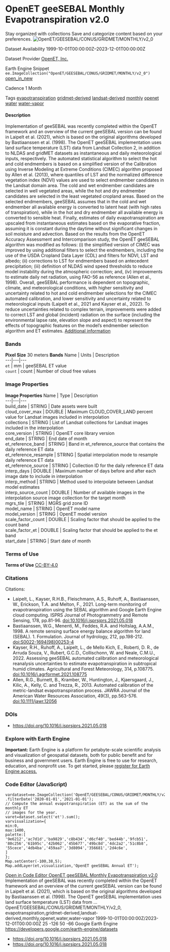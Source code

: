  
#  OpenET geeSEBAL Monthly Evapotranspiration v2.0 
Stay organized with collections  Save and categorize content based on your preferences. 
![OpenET/GEESEBAL/CONUS/GRIDMET/MONTHLY/v2_0](https://developers.google.com/earth-engine/datasets/images/OpenET/OpenET_GEESEBAL_CONUS_GRIDMET_MONTHLY_v2_0_sample.png) 

Dataset Availability
    1999-10-01T00:00:00Z–2023-12-01T00:00:00Z 

Dataset Provider
     [ OpenET, Inc. ](https://openetdata.org/) 

Earth Engine Snippet
     `    ee.ImageCollection("OpenET/GEESEBAL/CONUS/GRIDMET/MONTHLY/v2_0")   ` [ open_in_new ](https://code.earthengine.google.com/?scriptPath=Examples:Datasets/OpenET/OpenET_GEESEBAL_CONUS_GRIDMET_MONTHLY_v2_0) 

Cadence
    1 Month 

Tags
     [evapotranspiration](https://developers.google.com/earth-engine/datasets/tags/evapotranspiration) [gridmet-derived](https://developers.google.com/earth-engine/datasets/tags/gridmet-derived) [landsat-derived](https://developers.google.com/earth-engine/datasets/tags/landsat-derived) [monthly](https://developers.google.com/earth-engine/datasets/tags/monthly) [openet](https://developers.google.com/earth-engine/datasets/tags/openet) [water](https://developers.google.com/earth-engine/datasets/tags/water) [water-vapor](https://developers.google.com/earth-engine/datasets/tags/water-vapor)
#### Description
Implementation of geeSEBAL was recently completed within the OpenET framework and an overview of the current geeSEBAL version can be found in Laipelt et al. (2021), which is based on the original algorithms developed by Bastiaanssen et al. (1998). The OpenET geeSEBAL implementation uses land surface temperature (LST) data from Landsat Collection 2, in addition to NLDAS and gridMET datasets as instantaneous and daily meteorological inputs, respectively. The automated statistical algorithm to select the hot and cold endmembers is based on a simplified version of the Calibration using Inverse Modeling at Extreme Conditions (CIMEC) algorithm proposed by Allen et al. (2013), where quantiles of LST and the normalized difference vegetation index (NDVI) values are used to select endmember candidates in the Landsat domain area. The cold and wet endmember candidates are selected in well vegetated areas, while the hot and dry endmember candidates are selected in the least vegetated cropland areas. Based on the selected endmembers, geeSEBAL assumes that in the cold and wet endmember all available energy is converted to latent heat (with high rates of transpiration), while in the hot and dry endmember all available energy is converted to sensible heat. Finally, estimates of daily evapotranspiration are upscaled from instantaneous estimates based on the evaporative fraction, assuming it is constant during the daytime without significant changes in soil moisture and advection. Based on the results from the OpenET Accuracy Assessment and Intercomparison study, the OpenET geeSEBAL algorithm was modified as follows: (i) the simplified version of CIMEC was improved by using additional filters to select the endmembers, including the use of the USDA Cropland Data Layer (CDL) and filters for NDVI, LST and albedo; (ii) corrections to LST for endmembers based on antecedent precipitation; (iii) definition of NLDAS wind speed thresholds to reduce model instability during the atmospheric correction; and, (iv) improvements to estimate daily net radiation, using FAO-56 as reference (Allen et al., 1998). Overall, geeSEBAL performance is dependent on topographic, climate, and meteorological conditions, with higher sensitivity and uncertainty related to hot and cold endmember selections for the CIMEC automated calibration, and lower sensitivity and uncertainty related to meteorological inputs (Laipelt et al., 2021 and Kayser et al., 2022). To reduce uncertainties related to complex terrain, improvements were added to correct LST and global (incident) radiation on the surface (including the environmental lapse rate, elevation slope and aspect) to represent the effects of topographic features on the model’s endmember selection algorithm and ET estimates.
[Additional information](https://openetdata.org/methodologies/)
### Bands
**Pixel Size** 30 meters 
**Bands**
Name | Units | Description  
---|---|---  
`et` | mm | geeSEBAL ET value  
`count` | count | Number of cloud free values  
### Image Properties
**Image Properties**
Name | Type | Description  
---|---|---  
build_date | STRING | Date assets were built  
cloud_cover_max | DOUBLE | Maximum CLOUD_COVER_LAND percent value for Landsat images included in interpolation  
collections | STRING | List of Landsat collections for Landsat images included in the interpolation  
core_version | STRING | OpenET core library version  
end_date | STRING | End date of month  
et_reference_band | STRING | Band in et_reference_source that contains the daily reference ET data  
et_reference_resample | STRING | Spatial interpolation mode to resample daily reference ET data  
et_reference_source | STRING | Collection ID for the daily reference ET data  
interp_days | DOUBLE | Maximum number of days before and after each image date to include in interpolation  
interp_method | STRING | Method used to interpolate between Landsat model estimates  
interp_source_count | DOUBLE | Number of available images in the interpolation source image collection for the target month  
mgrs_tile | STRING | MGRS grid zone ID  
model_name | STRING | OpenET model name  
model_version | STRING | OpenET model version  
scale_factor_count | DOUBLE | Scaling factor that should be applied to the count band  
scale_factor_et | DOUBLE | Scaling factor that should be applied to the et band  
start_date | STRING | Start date of month  
### Terms of Use
**Terms of Use**
[CC-BY-4.0](https://spdx.org/licenses/CC-BY-4.0.html)
### Citations
Citations:
  * Laipelt, L., Kayser, R.H.B., Fleischmann, A.S., Ruhoff, A., Bastiaanssen, W., Erickson, T.A. and Melton, F., 2021. Long-term monitoring of evapotranspiration using the SEBAL algorithm and Google Earth Engine cloud computing. ISPRS Journal of Photogrammetry and Remote Sensing, 178, pp.81-96. [doi:10.1016/j.isprsjprs.2021.05.018](https://doi.org/10.1016/j.isprsjprs.2021.05.018)
  * Bastiaanssen, W.G., Menenti, M., Feddes, R.A. and Holtslag, A.A.M., 1998. A remote sensing surface energy balance algorithm for land (SEBAL). 1. Formulation. Journal of hydrology, 212, pp.198-212. [doi:S0022-1694(98)00253-4](https://doi.org/10.1016/S0022-1694\(98\)00253-4)
  * Kayser, R.H., Ruhoff, A., Laipelt, L., de Mello Kich, E., Roberti, D. R., de Arruda Souza, V., Rubert, G.C.D., Collischonn, W. and Neale, C.M.U., 2022. Assessing geeSEBAL automated calibration and meteorological reanalysis uncertainties to estimate evapotranspiration in subtropical humid climates. Agricultural and Forest Meteorology, 314, p.108775. [doi:10.1016/j.agrformet.2021.108775](https://doi.org/10.1016/j.agrformet.2021.108775)
  * Allen, R.G., Burnett, B., Kramber, W., Huntington, J., Kjaersgaard, J., Kilic, A., Kelly, C. and Trezza, R., 2013. Automated calibration of the metric-landsat evapotranspiration process. JAWRA Journal of the American Water Resources Association, 49(3), pp.563-576. [doi:10.1111/jawr.12056](https://doi.org/10.1111/jawr.12056)


### DOIs
  * [ https://doi.org/10.1016/j.isprsjprs.2021.05.018 ](https://doi.org/10.1016/j.isprsjprs.2021.05.018)


### Explore with Earth Engine
**Important:** Earth Engine is a platform for petabyte-scale scientific analysis and visualization of geospatial datasets, both for public benefit and for business and government users. Earth Engine is free to use for research, education, and nonprofit use. To get started, please [register for Earth Engine access.](https://console.cloud.google.com/earth-engine)
### Code Editor (JavaScript)
```
vardataset=ee.ImageCollection('OpenET/GEESEBAL/CONUS/GRIDMET/MONTHLY/v2_0')
.filterDate('2020-01-01','2021-01-01');
// Compute the annual evapotranspiration (ET) as the sum of the monthly ET
// images for the year.
varet=dataset.select('et').sum();
varvisualization={
min:0,
max:1400,
palette:[
'9e6212','ac7d1d','ba9829','c8b434','d6cf40','bed44b','9fcb51',
'80c256','61b95c','42b062','45b677','49bc8d','4dc2a2','51c8b8',
'55cece','4db4ba','459aa7','3d8094','356681','2d4c6e',
]
};
Map.setCenter(-100,38,5);
Map.addLayer(et,visualization,'OpenET geeSEBAL Annual ET');
```
[ Open in Code Editor ](https://code.earthengine.google.com/?scriptPath=Examples:Datasets/OpenET/OpenET_GEESEBAL_CONUS_GRIDMET_MONTHLY_v2_0)
[ OpenET geeSEBAL Monthly Evapotranspiration v2.0 ](https://developers.google.com/earth-engine/datasets/catalog/OpenET_GEESEBAL_CONUS_GRIDMET_MONTHLY_v2_0)
Implementation of geeSEBAL was recently completed within the OpenET framework and an overview of the current geeSEBAL version can be found in Laipelt et al. (2021), which is based on the original algorithms developed by Bastiaanssen et al. (1998). The OpenET geeSEBAL implementation uses land surface temperature (LST) data from …
OpenET/GEESEBAL/CONUS/GRIDMET/MONTHLY/v2_0, evapotranspiration,gridmet-derived,landsat-derived,monthly,openet,water,water-vapor 
1999-10-01T00:00:00Z/2023-12-01T00:00:00Z
25 -126 50 -66 
Google Earth Engine
https://developers.google.com/earth-engine/datasets
  * [ https://doi.org/10.1016/j.isprsjprs.2021.05.018 ](https://doi.org/https://openetdata.org/)
  * [ https://doi.org/10.1016/j.isprsjprs.2021.05.018 ](https://doi.org/https://developers.google.com/earth-engine/datasets/catalog/OpenET_GEESEBAL_CONUS_GRIDMET_MONTHLY_v2_0)


